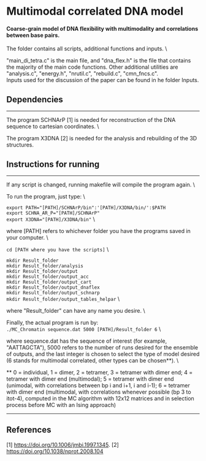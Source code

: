# Multimodal correlated DNA model

#### Coarse-grain model of DNA flexibility with multimodality and correlations between base pairs.

The folder contains all scripts, additional functions and inputs. \

"main_di_tetra.c" is the main file, and "dna_flex.h" is the file that contains the majority of the main code functions. Other additional utilities are "analysis.c", "energy.h", "nrutil.c", "rebuild.c", "cmn_fncs.c". \
Inputs used for the discussion of the paper can be found in he folder Inputs. 


## Dependencies

-----------------
The program SCHNArP [1] is needed for reconstruction of the DNA sequence to cartesian coordinates. \

The program X3DNA [2] is needed for the analysis and rebuilding of the 3D structures.


## Instructions for running

-----------------

If any script is changed, running makefile will compile the program again. \

To run the program, just type: \

`export PATH="[PATH]/SCHNArP/bin":'[PATH]/X3DNA/bin/':$PATH` \
`export SCHNA_AR_P="[PATH]/SCHNArP"` \
`export X3DNA="[PATH]/X3DNA/bin"`  \

where [PATH] refers to whichever folder you have the programs saved in your computer. \

`cd [PATH where you have the scripts]` \

`mkdir Result_folder` \
`mkdir Result_folder/analysis`  \
`mkdir Result_folder/output`  \
`mkdir Result_folder/output_acc`  \
`mkdir Result_folder/output_cart`  \
`mkdir Result_folder/output_dnaflex`  \
`mkdir Result_folder/output_schnarp`  \
`mkdir Result_folder/output_tables_helpar` \

where "Result_folder" can have any name you desire. \

Finally, the actual program is run by: \
`./MC_Chromatin sequence.dat 5000 [PATH]/Result_folder 6`  \

where sequence.dat has the sequence of interest (for example, "AATTAGCTA"), 5000 refers to the number of runs desired for the ensemble of outputs, and the last integer is chosen to select the type of model desired (6 stands for multimodal correlated, other types can be chosen**). \

** 0 = individual, 1 = dimer, 2 = tetramer, 3 = tetramer with dimer end; 4 = tetramer with dimer end (multimodal); 5 = tetramer with dimer end (unimodal, with correlations between bp i and i+1, i and i-1); 6 = tetramer with dimer end (multimodal, with correlations whenever possible (bp 3 to itot-4), computed in the MC algorithm with 12x12 matrices and in selection process before MC with an Ising approach)

------------------

## References

[1] https://doi.org/10.1006/jmbi.1997.1345.
[2] https://doi.org/10.1038/nprot.2008.104



